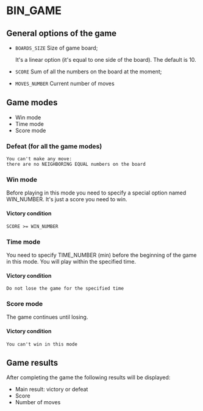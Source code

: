 # BIN_GAME

## General options of the game
 - `BOARDS_SIZE` Size of game board;

    It's a linear option (it's equal to one side of the board).
    The default is 10.

 - `SCORE` Sum of all the numbers on the board at the moment;
 - `MOVES_NUMBER` Current number of moves

## Game modes

 - Win mode
 - Time mode
 - Score mode

### Defeat (for all the game modes)

```
You can't make any move:
there are no NEIGHBORING EQUAL numbers on the board
```

### Win mode

Before playing in this mode you need to specify a special
option named WIN_NUMBER. It's just a score you need to
win.


#### Victory condition

```
SCORE >= WIN_NUMBER
```

### Time mode

You need to specify TIME_NUMBER (min) before the beginning
of the game in this mode. You will play within the
specified time.

#### Victory condition

```
Do not lose the game for the specified time
```

### Score mode

The game continues until losing.

#### Victory condition

```
You can't win in this mode
```

## Game results

After completing the game the following results will be
displayed:

 - Main result: victory or defeat
 - Score
 - Number of moves
